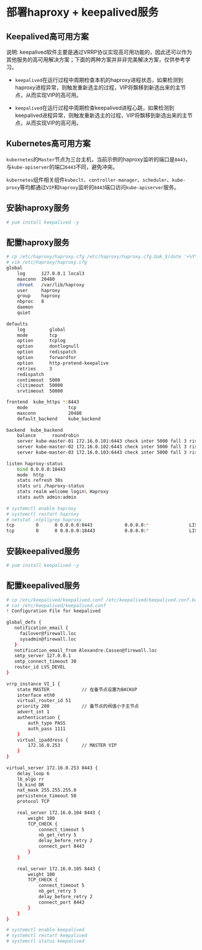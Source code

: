 # 部署haproxy + keepalived服务

## Keepalived高可用方案

说明: keepalived软件主要是通过VRRP协议实现高可用功能的，因此还可以作为其他服务的高可用解决方案；下面的两种方案并非非完美解决方案，仅供参考学习。

+ `keepalived`在运行过程中周期检查本机的haproxy进程状态，如果检测到haproxy进程异常，则触发重新选主的过程，VIP将飘移到新选出来的主节点，从而实现VIP的高可用。

+ `keepalived`在运行过程中周期检查keepalived进程心跳，如果检测到keepalived进程异常，则触发重新选主的过程，VIP将飘移到新选出来的主节点，从而实现VIP的高可用。


## Kubernetes高可用方案

`kubernetes`的`Master`节点为三台主机，当前示例的haproxy监听的端口是`8443`，与`kube-apiserver`的端口`6443`不同，避免冲突。

`kubernetes`组件相关组件`kubeclt`、`controller-manager`、`scheduler`、`kube-proxy`等均都通过`VIP`和`haproxy`监听的`8443`端口访问`kube-apiserver`服务。

## 安装haproxy服务
``` bash
# yum install keepalived -y
```

## 配置haproxy服务
``` bash
# cp /etc/haproxy/haproxy.cfg /etc/haproxy/haproxy.cfg.bak_$(date '+%Y%m%d') 
# vim /etc/haproxy/haproxy.cfg
global
    log      127.0.0.1 local3
    maxconn  20480
    chroot   /var/lib/haproxy
    user     haproxy
    group    haproxy
    nbproc   8
    daemon
    quiet
 
defaults
    log         global
    mode        tcp
    option      tcplog
    option      dontlognull
    option      redispatch
    option      forwardfor
    option      http-pretend-keepalive
    retries     3
    redispatch
    contimeout  5000
    clitimeout  50000
    srvtimeout  50000

frontend  kube_https *:8443
    mode               tcp
    maxconn            20480
    default_backend    kube_backend
    
backend  kube_backend
    balance      roundrobin
    server kube-master-01 172.16.0.101:6443 check inter 5000 fall 3 rise 3 weight 1
    server kube-master-02 172.16.0.102:6443 check inter 5000 fall 3 rise 3 weight 1
    server kube-master-03 172.16.0.103:6443 check inter 5000 fall 3 rise 3 weight 1
 
listen haproxy-status
    bind 0.0.0.0:18443
    mode  http
    stats refresh 30s
    stats uri /haproxy-status
    stats realm welcome login\ Haproxy
    stats auth admin:admin
    
# systemctl enable haproxy 
# systemctl restart haproxy
# netstat -ntpl|grep haproxy
tcp        0      0 0.0.0.0:8443            0.0.0.0:*               LISTEN      7456/haproxy        
tcp        0      0 0.0.0.0:18443           0.0.0.0:*               LISTEN      7456/haproxy  
```

## 安装keepalived服务
``` bash
# yum install keepalived -y
```

## 配置keepalived服务
``` bash
# cp /etc/keepalived/keepalived.conf /etc/keepalived/keepalived.conf.bak_$(date '+%Y%m%d') 
# cat /etc/keepalived/keepalived.conf
! Configuration File for keepalived
 
global_defs {
   notification_email {
     failover@firewall.loc
     sysadmin@firewall.loc
   }
   notification_email_from Alexandre.Cassen@firewall.loc
   smtp_server 127.0.0.1
   smtp_connect_timeout 30
   router_id LVS_DEVEL
}
 
vrrp_instance VI_1 {
    state MASTER            // 在备节点设置为BACKUP     
    interface eth0
    virtual_router_id 51
    priority 200            // 备节点的阀值小于主节点 
    advert_int 1
    authentication {
        auth_type PASS
        auth_pass 1111
    }
    virtual_ipaddress {
        172.16.0.253        // MASTER VIP 
    }
}
 
virtual_server 172.16.0.253 8443 {
    delay_loop 6
    lb_algo rr
    lb_kind DR
    nat_mask 255.255.255.0
    persistence_timeout 50
    protocol TCP
 
    real_server 172.16.0.104 8443 {
        weight 100
        TCP_CHECK {
            connect_timeout 5
            nb_get_retry 5
            delay_before_retry 2
            connect_port 8443
        }
    }
 
    real_server 172.16.0.105 8443 {
        weight 100
        TCP_CHECK {
            connect_timeout 5
            nb_get_retry 5
            delay_before_retry 2
            connect_port 8443
        }
    }
}

# systemctl enable keepalived 
# systemctl restart keepalived
# systemctl status keepalived
```


